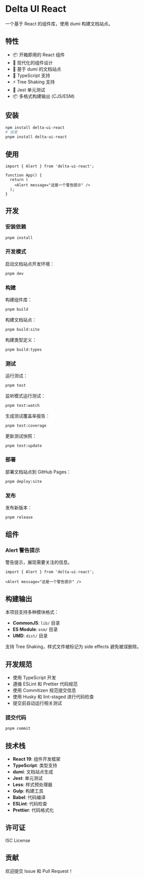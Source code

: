 # Delta UI React

一个基于 React 的组件库，使用 dumi 构建文档站点。

## 特性

- 📦 开箱即用的 React 组件
- 🎨 现代化的组件设计
- 📝 基于 dumi 的文档站点
- 🔧 TypeScript 支持
- ⚡ Tree Shaking 支持
- 🧪 Jest 单元测试
- 📦 多格式构建输出 (CJS/ESM)

## 安装

```bash
npm install delta-ui-react
# 或者
pnpm install delta-ui-react
```

## 使用

```tsx
import { Alert } from 'delta-ui-react';

function App() {
  return (
    <Alert message="这是一个警告提示" />
  );
}
```

## 开发

### 安装依赖

```bash
pnpm install
```

### 开发模式

启动文档站点开发环境：

```bash
pnpm dev
```

### 构建

构建组件库：

```bash
pnpm build
```

构建文档站点：

```bash
pnpm build:site
```

构建类型定义：

```bash
pnpm build:types
```

### 测试

运行测试：

```bash
pnpm test
```

监听模式运行测试：

```bash
pnpm test:watch
```

生成测试覆盖率报告：

```bash
pnpm test:coverage
```

更新测试快照：

```bash
pnpm test:update
```

### 部署

部署文档站点到 GitHub Pages：

```bash
pnpm deploy:site
```

### 发布

发布新版本：

```bash
pnpm release
```

## 组件

### Alert 警告提示

警告提示，展现需要关注的信息。

```tsx
import { Alert } from 'delta-ui-react';

<Alert message="这是一个警告提示" />
```

## 构建输出

本项目支持多种模块格式：

- **CommonJS**: `lib/` 目录
- **ES Module**: `esm/` 目录  
- **UMD**: `dist/` 目录

支持 Tree Shaking，样式文件被标记为 side effects 避免被误删除。

## 开发规范

- 使用 TypeScript 开发
- 遵循 ESLint 和 Prettier 代码规范
- 使用 Commitizen 规范提交信息
- 使用 Husky 和 lint-staged 进行代码检查
- 提交前自动运行相关测试

### 提交代码

```bash
pnpm commit
```

## 技术栈

- **React 19**: 组件开发框架
- **TypeScript**: 类型支持
- **dumi**: 文档站点生成
- **Jest**: 单元测试
- **Less**: 样式预处理器
- **Gulp**: 构建工具
- **Babel**: 代码编译
- **ESLint**: 代码检查
- **Prettier**: 代码格式化

## 许可证

ISC License

## 贡献

欢迎提交 Issue 和 Pull Request！